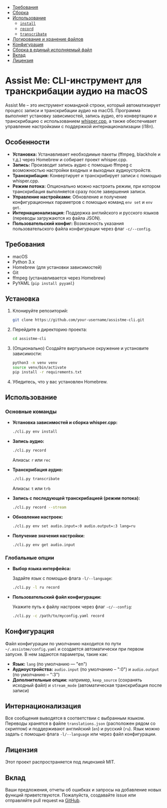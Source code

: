 - [Требования](#)
- [Сборка](#-1)
- [Использование](#-2)
   * [`install`](#install)
   * [`record`](#record)
   * [`transcribate`](#transcribate)
- [Логирование и хранение файлов](#---)
- [Конфигурация](#-3)
- [Сборка в единый исполняемый файл](#----)
- [Вклад](#-4)
- [Лицензия](#-5)

# Assist Me: CLI-инструмент для транскрибации аудио на macOS

Assist Me – это инструмент командной строки, который автоматизирует процесс записи и транскрибации аудио на macOS. Программа выполняет установку зависимостей, запись аудио, его конвертацию и транскрибацию с использованием [whisper.cpp](https://github.com/ggerganov/whisper.cpp), а также обеспечивает управление настройками с поддержкой интернационализации (i18n).

## Особенности

- **Установка:** Устанавливает необходимые пакеты (ffmpeg, blackhole и т.д.) через Homebrew и собирает проект whisper.cpp.
- **Запись:** Производит запись аудио с помощью ffmpeg с возможностью настройки входных и выходных аудиоустройств.
- **Транскрибация:** Конвертирует и транскрибирует записи с помощью whisper.cpp.
- **Режим потока:** Опционально можно настроить режим, при котором транскрибация выполняется сразу после завершения записи.
- **Управление настройками:** Обновление и получение конфигурационных параметров с помощью команд `env set` и `env get`.
- **Интернационализация:** Поддержка английского и русского языков (переводы загружаются из файла JSON).
- **Пользовательский конфиг:** Возможность указания пользовательского файла конфигурации через флаг `-c/--config`.

## Требования

- macOS
- Python 3.x
- Homebrew (для установки зависимостей)
- Git
- ffmpeg (устанавливается через Homebrew)
- PyYAML (`pip install pyyaml`)

## Установка

1. Клонируйте репозиторий:

   ```bash
   git clone https://github.com/your-username/assistme-cli.git
   ```

2. Перейдите в директорию проекта:

   ```bash
   cd assistme-cli
   ```

3. (Опционально) Создайте виртуальное окружение и установите зависимости:

   ```bash
   python3 -m venv venv
   source venv/bin/activate
   pip install -r requirements.txt
   ```

4. Убедитесь, что у вас установлен Homebrew.

## Использование

### Основные команды

- **Установка зависимостей и сборка whisper.cpp:**

  ```bash
  ./cli.py env install
  ```

- **Запись аудио:**

  ```bash
  ./cli.py record
  ```
  
  Алиасы: `r` или `rec`

- **Транскрибация аудио:**

  ```bash
  ./cli.py transcribate
  ```
  
  Алиасы: `t` или `trb`

- **Запись с последующей транскрибацией (режим потока):**

  ```bash
  ./cli.py record --stream
  ```

- **Обновление настроек:**

  ```bash
  ./cli.py env set audio.input=:0 audio.output=:3 lang=ru
  ```

- **Получение значения настройки:**

  ```bash
  ./cli.py env get audio.input
  ```

### Глобальные опции

- **Выбор языка интерфейса:**

  Задайте язык с помощью флага `-l/--language`:

  ```bash
  ./cli.py -l ru record
  ```

- **Пользовательский файл конфигурации:**

  Укажите путь к файлу настроек через флаг `-c/--config`:

  ```bash
  ./cli.py -c /path/to/myconfig.yaml record
  ```

## Конфигурация

Файл конфигурации по умолчанию находится по пути `~/.assistme/config.yaml` и создается автоматически при первом запуске. В нем задаются параметры, такие как:

- **Язык:** `lang` (по умолчанию — "en")
- **Аудиоустройства:** `audio.input` (по умолчанию – ":0") и `audio.output` (по умолчанию – ":3")
- **Дополнительные опции:** например, `keep_source` (сохранять исходный файл) и `stream_mode` (автоматическая транскрибация после записи)

## Интернационализация

Все сообщения выводятся в соответствии с выбранным языком. Переводы хранятся в файле `translations.json` (расположен рядом со скриптом) и поддерживают английский (`en`) и русский (`ru`). Язык можно задать с помощью флага `-l/--language` или через файл конфигурации.

## Лицензия

Этот проект распространяется под лицензией MIT.

## Вклад

Ваши предложения, отчеты об ошибках и запросы на добавление новых функций приветствуются. Пожалуйста, создавайте issue или отправляйте pull request на [GitHub](https://github.com/your-username/assistme-cli).
